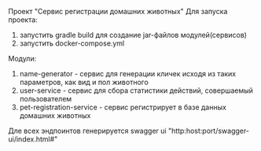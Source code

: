 Проект "Сервис регистрации домашних животных"
Для запуска проекта:
1) запустить gradle build для создание jar-файлов модулей(сервисов)
2) запустить docker-compose.yml

Модули:
1) name-generator - сервис для генерации кличек исходя из таких параметров, как вид и пол животного
2) user-service - сервис для сбора статистики действий, совершаемый пользователем
3) pet-registration-service - сервис регистрирует в базе данных домашних животных

Дле всех эндпоинтов генерируется swagger ui "http:host:port/swagger-ui/index.html#"